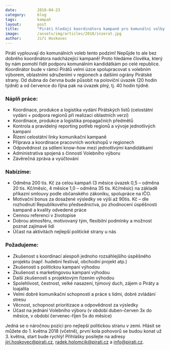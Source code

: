 ```yaml
---
date:         2018-04-23
category:     blog
tags:         kampaň
layout:       post
title:        "Piráti hledají koordinátora kampaně pro komunální volby!"
image:        /assets/img/articles/2018/inzerat.jpg
author:       Jiří Hoskovec
---
```


Piráti vyplouvají do komunálních voleb tento podzim! Nepůjde to ale bez dobrého koordinátora nadcházející kampaně! Proto hledáme člověka, který by nám pomohl řídit podporu komunálním kandidátkám po celé republice. Koordinátor bude v rámci Pirátů velmi úzce spolupracovat s volebním výborem, oblastními sdruženími v regionech a dalšími ográny Pirátské strany. Od dubna do června bude působit na poloviční úvazek (20 hodin týdně) a od července do října pak na úvazek plný, tj. 40 hodin týdně.

### Náplň práce:

* Koordinace, produkce a logistika vydání Pirátských listů (celostátní vydání + podpora regionů při realizaci oblastních verzí)
* Koordinace, produkce a logistika propagačních předmětů
* Kontrola a pravidelný reporting potřeb regionů a vývoje jednotlivých kampaní
* Řízení celostátní linky komunikační kampaně
* Příprava a koordinace pracovních workshopů v regionech
* Odpovědnost za sdílení know-how mezi jednotlivými kandidátkami
* Administrativa spojená s činností Volebního výboru
* Závěrečná zpráva a vyúčtování

### Nabízíme: 

* Odměna 200 tis. Kč za celou kampaň (3 měsíce úvazek 0,5 – odměna 20 tis. Kč/měsíc, 4 měsíce 1,0 – odměna 35 tis. Kč/měsíc) na základě příkazní smlouvy podle občanského zákoníku, spolupráce na IČO. 
* Motivační bonus za dosažené výsledky ve výši až 90tis. Kč – dle rozhodnutí Republikového předsednictva, po zhodnocení úspěšnosti kampaně a kvality odvedené práce
* Cennou referenci v životopise 
* Dobrou atmosféru, motivovaný tým, flexibilní podmínky a možnost poznat zajímavé lidi 
* Účast na aktivitách nejlepší politické strany u nás

### Požadujeme: 

* Zkušenost s koordinací alespoň jednoho rozsáhlejšího úspěšného projektu (např. hudební festival, obchodní projekt atp.)
* Zkušenosti s politickou kampaní výhodou
* Zkušenost s marketingovou kampaní výhodou
* Další zkušenosti s projektovým řízením výhodou 
* Spolehlivost, čestnost, velké nasazení, týmový duch, zájem o Piráty a loajalita
* Velmi dobré komunikační schopnosti a práce s lidmi, dobré zvládání stresu
* Věcnost, schopnost prioritizace a odpovědnost za výsledky
* Účast na jednání Volebního výboru (v období duben-červen 3x do měsíce, v období červenec-říjen 5x do měsíce)

Jedná se o náročnou pozici pro nejlepší politickou stranu v zemi. Hlásit se můžete do 1. května 2018 (včetně), první kola pohovorů se budou konat už 3. května, start bude rychlý! Přihlášky posílejte na adresy [jiri.hoskovec@pirati.cz](mailto:jiri.hoskovec@pirati.cz), [radek.holomcik@pirati.cz](mailto:radek.holomcik@pirati.cz) a [info@pirati.cz](mailto:info@pirati.cz).
